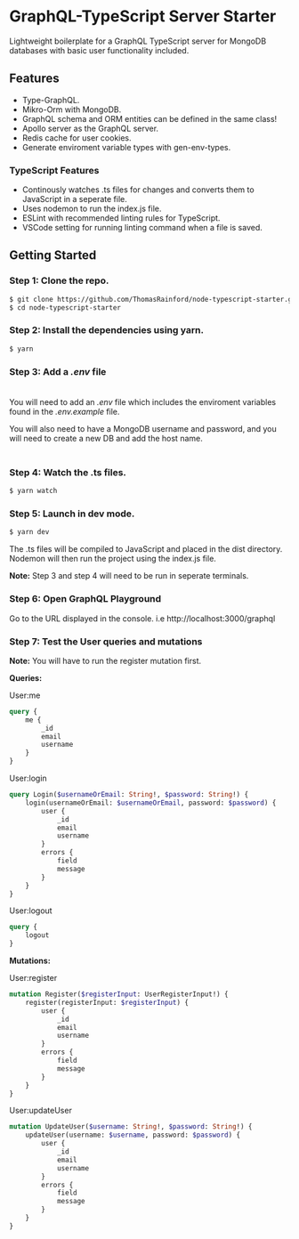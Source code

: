 # GraphQL-TypeScript Server Starter

Lightweight boilerplate for a GraphQL TypeScript server for MongoDB databases with basic user functionality included.

## Features

-  Type-GraphQL.
-  Mikro-Orm with MongoDB.
-  GraphQL schema and ORM entities can be defined in the same class!
-  Apollo server as the GraphQL server.
-  Redis cache for user cookies.
-  Generate enviroment variable types with gen-env-types.

### TypeScript Features

-  Continously watches .ts files for changes and converts them to JavaScript in a seperate file.
-  Uses nodemon to run the index.js file.
-  ESLint with recommended linting rules for TypeScript.
-  VSCode setting for running linting command when a file is saved.

## Getting Started

### Step 1: Clone the repo.

```bash
$ git clone https://github.com/ThomasRainford/node-typescript-starter.git
$ cd node-typescript-starter
```

### Step 2: Install the dependencies using yarn.

```bash
$ yarn
```

### Step 3: Add a _.env_ file<br><br>

You will need to add an _.env_ file which includes the enviroment variables found in the _.env.example_ file.

You will also need to have a MongoDB username and password, and you will need to create a new DB and add the host name.

### <br>Step 4: Watch the .ts files.

```bash
$ yarn watch
```

### Step 5: Launch in dev mode.

```bash
$ yarn dev
```

The .ts files will be compiled to JavaScript and placed in the dist directory. Nodemon will then run the project using the index.js file.

**Note:** Step 3 and step 4 will need to be run in seperate terminals.

### Step 6: Open GraphQL Playground

Go to the URL displayed in the console. i.e http://localhost:3000/graphql

### Step 7: Test the User queries and mutations

**Note:** You will have to run the register mutation first.

**Queries:**

User:me

```graphql
query {
	me {
		_id
		email
		username
	}
}
```

User:login

```graphql
query Login($usernameOrEmail: String!, $password: String!) {
	login(usernameOrEmail: $usernameOrEmail, password: $password) {
		user {
			_id
			email
			username
		}
		errors {
			field
			message
		}
	}
}
```

User:logout

```graphql
query {
	logout
}
```

**Mutations:**

User:register

```graphql
mutation Register($registerInput: UserRegisterInput!) {
	register(registerInput: $registerInput) {
		user {
			_id
			email
			username
		}
		errors {
			field
			message
		}
	}
}
```

User:updateUser

```graphql
mutation UpdateUser($username: String!, $password: String!) {
	updateUser(username: $username, password: $password) {
		user {
			_id
			email
			username
		}
		errors {
			field
			message
		}
	}
}
```
